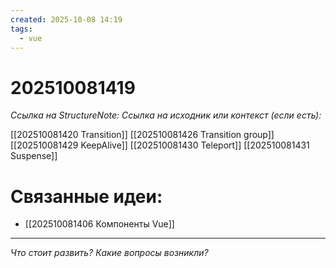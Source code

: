 ```yaml
---
created: 2025-10-08 14:19
tags:
  - vue
---
```

# 202510081419
*Ссылка на StructureNote:*
*Ссылка на исходник или контекст (если есть):* 

[[202510081420 Transition]]
[[202510081426 Transition group]]
[[202510081429 KeepAlive]]
[[202510081430 Teleport]]
[[202510081431 Suspense]]

# Связанные идеи:
* [[202510081406 Компоненты Vue]]
---

*Что стоит развить? Какие вопросы возникли?*